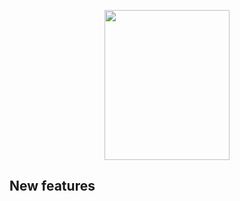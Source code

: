 
<p align="center">
<img src="https://github.com/msebolt/patOS/raw/main/boxapprentice.png" width="200" height="240" />
</p>

## New features
